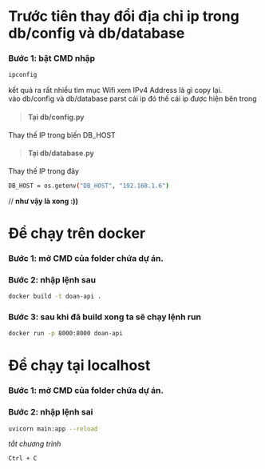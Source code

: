 # Trước tiên thay đổi địa chỉ ip trong db/config và db/database
### Bước 1: bật CMD nhập
```bash
ipconfig
```
kết quả ra rất nhiều tìm mục Wifi xem IPv4 Address là gì copy lại.   
vào db/config và db/database parst cái ip đó thế cái ip được hiện bên trong
> #### Tại db/config.py
Thay thế IP trong biến DB_HOST
> #### Tại db/database.py
Thay thế IP trong đây 
```bash
DB_HOST = os.getenv("DB_HOST", "192.168.1.6")
```
// **như vậy là xong :))**   

# Để chạy trên docker
### Bước 1: mở CMD của folder chứa dự án.
### Bước 2: nhập lệnh sau
```bash
docker build -t doan-api . 
```
### Bước 3: sau khi đã build xong ta sẽ chạy lệnh run

```bash
docker run -p 8000:8000 doan-api
```

# Để chạy tại localhost
### Bước 1: mở CMD của folder chứa dự án.
### Bước 2: nhập lệnh sai
```bash
uvicorn main:app --reload
```
*tắt chương trình*
```bash
Ctrl + C
```
